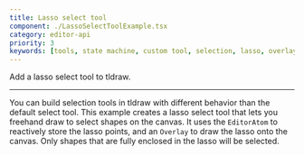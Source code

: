 ```yaml
---
title: Lasso select tool
component: ./LassoSelectToolExample.tsx
category: editor-api
priority: 3
keywords: [tools, state machine, custom tool, selection, lasso, overlays, editor atom, freehand drawing]
---
```


Add a lasso select tool to tldraw.

---

You can build selection tools in tldraw with different behavior than the default select tool. This example creates a lasso select tool that lets you freehand draw to select shapes on the canvas. It uses the `EditorAtom` to reactively store the lasso points, and an `Overlay` to draw the lasso onto the canvas.
Only shapes that are fully enclosed in the lasso will be selected.
